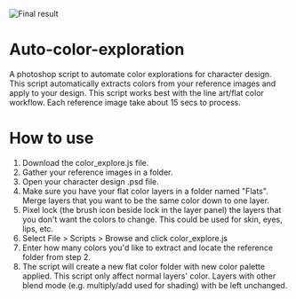 ![Final result](https://user-images.githubusercontent.com/11712079/112948465-ae31eb00-916a-11eb-8edd-09aaace5fc8e.jpg)
# Auto-color-exploration
A photoshop script to automate color explorations for character design. This script automatically extracts colors from your reference images and apply to your design. This script works best with the line art/flat color workflow. Each reference image take about 15 secs to process.

# How to use
1. Download the color_explore.js file.
2. Gather your reference images in a folder.
3. Open your character design .psd file.
4. Make sure you have your flat color layers in a folder named "Flats". Merge layers that you want to be the same color down to one layer.
5. Pixel lock (the brush icon beside lock in the layer panel) the layers that you don't want the colors to change. This could be used for skin, eyes, lips, etc.
6. Select File > Scripts > Browse and click color_explore.js
7. Enter how many colors you'd like to extract and locate the reference folder from step 2.
8. The script will create a new flat color folder with new color palette applied. This script only affect normal layers' color. Layers with other blend mode (e.g. multiply/add used for shading) with be left unchanged.
